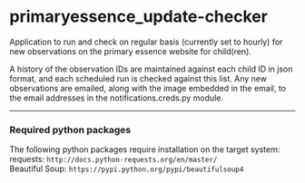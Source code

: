 # primaryessence_update-checker

Application to run and check on regular basis (currently set to hourly) for new observations on the primary essence website for child(ren).

A history of the observation IDs are maintained against each child ID in json format, and each scheduled run is checked against this list. Any new observations are emailed, along with the image embedded in the email, to the email addresses in the notifications.creds.py module.

<hr>

<h3>Required python packages</h3>
<p>The following python packages require installation on the target system:
<br>
requests: <code>http://docs.python-requests.org/en/master/</code>
<br>
Beautiful Soup: <code>https://pypi.python.org/pypi/beautifulsoup4</code>
</p>
